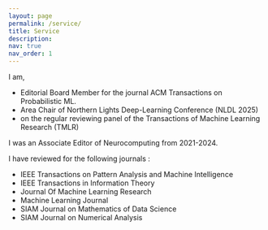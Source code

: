 ```yaml
---
layout: page
permalink: /service/
title: Service
description: 
nav: true
nav_order: 1
---
```

I am, 
  - Editorial Board Member for the journal ACM Transactions on Probabilistic ML.
  - Area Chair of Northern Lights Deep-Learning Conference (NLDL 2025)
  - on the regular reviewing panel of the Transactions of Machine Learning Research (TMLR)

I was an Associate Editor of Neurocomputing from 2021-2024.

I have reviewed for the following journals : 

  - IEEE Transactions on Pattern Analysis and Machine Intelligence 
  - IEEE Transactions in Information Theory 
  - Journal Of Machine Learning Research 
  - Machine Learning Journal 
  - SIAM Journal on Mathematics of Data Science
  - SIAM Journal on Numerical Analysis
